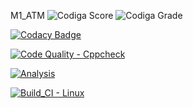 M1_ATM
![Codiga Score](https://api.codiga.io/project/32303/score/svg)
![Codiga Grade](https://api.codiga.io/project/32303/status/svg)

[![Codacy Badge](https://app.codacy.com/project/badge/Grade/8048265b3b4b43f4b4990c8e362d9f50)](https://www.codacy.com/gh/Bhargavi239/M1_ATM/dashboard?utm_source=github.com&amp;utm_medium=referral&amp;utm_content=Bhargavi239/M1_ATM&amp;utm_campaign=Badge_Grade)

[![Code Quality - Cppcheck](https://github.com/Bhargavi239/M1_ATM/actions/workflows/c-cpp.yml/badge.svg)](https://github.com/Bhargavi239/M1_ATM/actions/workflows/c-cpp.yml)

[![Analysis](https://github.com/Bhargavi239/M1_ATM/actions/workflows/Analysis.yml/badge.svg)](https://github.com/Bhargavi239/M1_ATM/actions/workflows/Analysis.yml)


[![Build_CI - Linux](https://github.com/Bhargavi239/M1_ATM/actions/workflows/Linux.yml/badge.svg)](https://github.com/Bhargavi239/M1_ATM/actions/workflows/Linux.yml)
